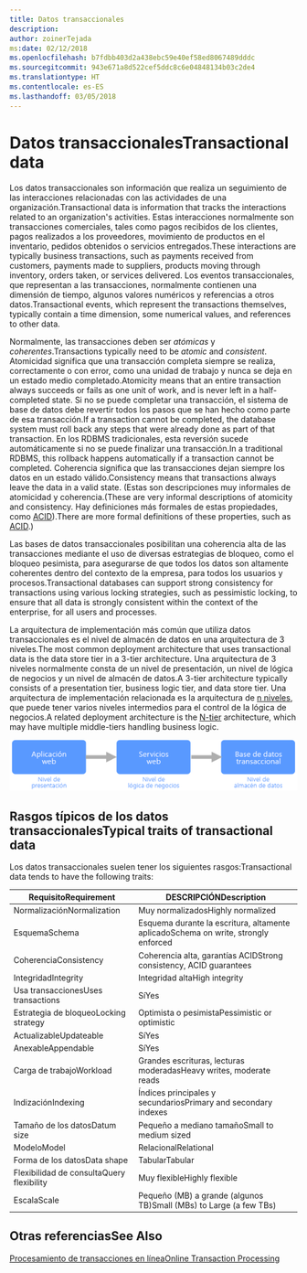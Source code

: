 ```yaml
---
title: Datos transaccionales
description: 
author: zoinerTejada
ms:date: 02/12/2018
ms.openlocfilehash: b7fdbb403d2a438ebc59e40ef58ed8067489dddc
ms.sourcegitcommit: 943e671a8d522cef5ddc8c6e04848134b03c2de4
ms.translationtype: HT
ms.contentlocale: es-ES
ms.lasthandoff: 03/05/2018
---
```

# <a name="transactional-data"></a><span data-ttu-id="7ce28-102">Datos transaccionales</span><span class="sxs-lookup"><span data-stu-id="7ce28-102">Transactional data</span></span>

<span data-ttu-id="7ce28-103">Los datos transaccionales son información que realiza un seguimiento de las interacciones relacionadas con las actividades de una organización.</span><span class="sxs-lookup"><span data-stu-id="7ce28-103">Transactional data is information that tracks the interactions related to an organization's activities.</span></span> <span data-ttu-id="7ce28-104">Estas interacciones normalmente son transacciones comerciales, tales como pagos recibidos de los clientes, pagos realizados a los proveedores, movimiento de productos en el inventario, pedidos obtenidos o servicios entregados.</span><span class="sxs-lookup"><span data-stu-id="7ce28-104">These interactions are typically business transactions, such as payments received from customers, payments made to suppliers, products moving through inventory, orders taken, or services delivered.</span></span> <span data-ttu-id="7ce28-105">Los eventos transaccionales, que representan a las transacciones, normalmente contienen una dimensión de tiempo, algunos valores numéricos y referencias a otros datos.</span><span class="sxs-lookup"><span data-stu-id="7ce28-105">Transactional events, which represent the transactions themselves, typically contain a time dimension, some numerical values, and references to other data.</span></span> 

<span data-ttu-id="7ce28-106">Normalmente, las transacciones deben ser *atómicas* y *coherentes*.</span><span class="sxs-lookup"><span data-stu-id="7ce28-106">Transactions typically need to be *atomic* and *consistent*.</span></span> <span data-ttu-id="7ce28-107">Atomicidad significa que una transacción completa siempre se realiza, correctamente o con error, como una unidad de trabajo y nunca se deja en un estado medio completado.</span><span class="sxs-lookup"><span data-stu-id="7ce28-107">Atomicity means that an entire transaction always succeeds or fails as one unit of work, and is never left in a half-completed state.</span></span> <span data-ttu-id="7ce28-108">Si no se puede completar una transacción, el sistema de base de datos debe revertir todos los pasos que se han hecho como parte de esa transacción.</span><span class="sxs-lookup"><span data-stu-id="7ce28-108">If a transaction cannot be completed, the database system must roll back any steps that were already done as part of that transaction.</span></span> <span data-ttu-id="7ce28-109">En los RDBMS tradicionales, esta reversión sucede automáticamente si no se puede finalizar una transacción.</span><span class="sxs-lookup"><span data-stu-id="7ce28-109">In a traditional RDBMS, this rollback happens automatically if a transaction cannot be completed.</span></span> <span data-ttu-id="7ce28-110">Coherencia significa que las transacciones dejan siempre los datos en un estado válido.</span><span class="sxs-lookup"><span data-stu-id="7ce28-110">Consistency means that transactions always leave the data in a valid state.</span></span> <span data-ttu-id="7ce28-111">(Estas son descripciones muy informales de atomicidad y coherencia.</span><span class="sxs-lookup"><span data-stu-id="7ce28-111">(These are very informal descriptions of atomicity and consistency.</span></span> <span data-ttu-id="7ce28-112">Hay definiciones más formales de estas propiedades, como [ACID](https://en.wikipedia.org/wiki/ACID)).</span><span class="sxs-lookup"><span data-stu-id="7ce28-112">There are more formal definitions of these properties, such as [ACID](https://en.wikipedia.org/wiki/ACID).)</span></span>

<span data-ttu-id="7ce28-113">Las bases de datos transaccionales posibilitan una coherencia alta de las transacciones mediante el uso de diversas estrategias de bloqueo, como el bloqueo pesimista, para asegurarse de que todos los datos son altamente coherentes dentro del contexto de la empresa, para todos los usuarios y procesos.</span><span class="sxs-lookup"><span data-stu-id="7ce28-113">Transactional databases can support strong consistency for transactions using various locking strategies, such as pessimistic locking, to ensure that all data is strongly consistent within the context of the enterprise, for all users and processes.</span></span> 

<span data-ttu-id="7ce28-114">La arquitectura de implementación más común que utiliza datos transaccionales es el nivel de almacén de datos en una arquitectura de 3 niveles.</span><span class="sxs-lookup"><span data-stu-id="7ce28-114">The most common deployment architecture that uses transactional data is the data store tier in a 3-tier architecture.</span></span> <span data-ttu-id="7ce28-115">Una arquitectura de 3 niveles normalmente consta de un nivel de presentación, un nivel de lógica de negocios y un nivel de almacén de datos.</span><span class="sxs-lookup"><span data-stu-id="7ce28-115">A 3-tier architecture typically consists of a presentation tier, business logic tier, and data store tier.</span></span> <span data-ttu-id="7ce28-116">Una arquitectura de implementación relacionada es la arquitectura de [n niveles](/azure/architecture/guide/architecture-styles/n-tier), que puede tener varios niveles intermedios para el control de la lógica de negocios.</span><span class="sxs-lookup"><span data-stu-id="7ce28-116">A related deployment architecture is the [N-tier](/azure/architecture/guide/architecture-styles/n-tier) architecture, which may have multiple middle-tiers handling business logic.</span></span>

![Ejemplo de una aplicación de 3 niveles](./images/three-tier-application.png)

## <a name="typical-traits-of-transactional-data"></a><span data-ttu-id="7ce28-118">Rasgos típicos de los datos transaccionales</span><span class="sxs-lookup"><span data-stu-id="7ce28-118">Typical traits of transactional data</span></span>

<span data-ttu-id="7ce28-119">Los datos transaccionales suelen tener los siguientes rasgos:</span><span class="sxs-lookup"><span data-stu-id="7ce28-119">Transactional data tends to have the following traits:</span></span>

| <span data-ttu-id="7ce28-120">Requisito</span><span class="sxs-lookup"><span data-stu-id="7ce28-120">Requirement</span></span> | <span data-ttu-id="7ce28-121">DESCRIPCIÓN</span><span class="sxs-lookup"><span data-stu-id="7ce28-121">Description</span></span> |
| --- | --- |
| <span data-ttu-id="7ce28-122">Normalización</span><span class="sxs-lookup"><span data-stu-id="7ce28-122">Normalization</span></span> | <span data-ttu-id="7ce28-123">Muy normalizados</span><span class="sxs-lookup"><span data-stu-id="7ce28-123">Highly normalized</span></span> |
| <span data-ttu-id="7ce28-124">Esquema</span><span class="sxs-lookup"><span data-stu-id="7ce28-124">Schema</span></span> | <span data-ttu-id="7ce28-125">Esquema durante la escritura, altamente aplicado</span><span class="sxs-lookup"><span data-stu-id="7ce28-125">Schema on write, strongly enforced</span></span>|
| <span data-ttu-id="7ce28-126">Coherencia</span><span class="sxs-lookup"><span data-stu-id="7ce28-126">Consistency</span></span> | <span data-ttu-id="7ce28-127">Coherencia alta, garantías ACID</span><span class="sxs-lookup"><span data-stu-id="7ce28-127">Strong consistency, ACID guarantees</span></span> |
| <span data-ttu-id="7ce28-128">Integridad</span><span class="sxs-lookup"><span data-stu-id="7ce28-128">Integrity</span></span> | <span data-ttu-id="7ce28-129">Integridad alta</span><span class="sxs-lookup"><span data-stu-id="7ce28-129">High integrity</span></span> |
| <span data-ttu-id="7ce28-130">Usa transacciones</span><span class="sxs-lookup"><span data-stu-id="7ce28-130">Uses transactions</span></span> | <span data-ttu-id="7ce28-131">Sí</span><span class="sxs-lookup"><span data-stu-id="7ce28-131">Yes</span></span> |
| <span data-ttu-id="7ce28-132">Estrategia de bloqueo</span><span class="sxs-lookup"><span data-stu-id="7ce28-132">Locking strategy</span></span> | <span data-ttu-id="7ce28-133">Optimista o pesimista</span><span class="sxs-lookup"><span data-stu-id="7ce28-133">Pessimistic or optimistic</span></span>|
| <span data-ttu-id="7ce28-134">Actualizable</span><span class="sxs-lookup"><span data-stu-id="7ce28-134">Updateable</span></span> | <span data-ttu-id="7ce28-135">Sí</span><span class="sxs-lookup"><span data-stu-id="7ce28-135">Yes</span></span> |
| <span data-ttu-id="7ce28-136">Anexable</span><span class="sxs-lookup"><span data-stu-id="7ce28-136">Appendable</span></span> | <span data-ttu-id="7ce28-137">Sí</span><span class="sxs-lookup"><span data-stu-id="7ce28-137">Yes</span></span> |
| <span data-ttu-id="7ce28-138">Carga de trabajo</span><span class="sxs-lookup"><span data-stu-id="7ce28-138">Workload</span></span> | <span data-ttu-id="7ce28-139">Grandes escrituras, lecturas moderadas</span><span class="sxs-lookup"><span data-stu-id="7ce28-139">Heavy writes, moderate reads</span></span> |
| <span data-ttu-id="7ce28-140">Indización</span><span class="sxs-lookup"><span data-stu-id="7ce28-140">Indexing</span></span> | <span data-ttu-id="7ce28-141">Índices principales y secundarios</span><span class="sxs-lookup"><span data-stu-id="7ce28-141">Primary and secondary indexes</span></span> |
| <span data-ttu-id="7ce28-142">Tamaño de los datos</span><span class="sxs-lookup"><span data-stu-id="7ce28-142">Datum size</span></span> | <span data-ttu-id="7ce28-143">Pequeño a mediano tamaño</span><span class="sxs-lookup"><span data-stu-id="7ce28-143">Small to medium sized</span></span> |
| <span data-ttu-id="7ce28-144">Modelo</span><span class="sxs-lookup"><span data-stu-id="7ce28-144">Model</span></span> | <span data-ttu-id="7ce28-145">Relacional</span><span class="sxs-lookup"><span data-stu-id="7ce28-145">Relational</span></span> |
| <span data-ttu-id="7ce28-146">Forma de los datos</span><span class="sxs-lookup"><span data-stu-id="7ce28-146">Data shape</span></span> | <span data-ttu-id="7ce28-147">Tabular</span><span class="sxs-lookup"><span data-stu-id="7ce28-147">Tabular</span></span> |
| <span data-ttu-id="7ce28-148">Flexibilidad de consulta</span><span class="sxs-lookup"><span data-stu-id="7ce28-148">Query flexibility</span></span> | <span data-ttu-id="7ce28-149">Muy flexible</span><span class="sxs-lookup"><span data-stu-id="7ce28-149">Highly flexible</span></span> |
| <span data-ttu-id="7ce28-150">Escala</span><span class="sxs-lookup"><span data-stu-id="7ce28-150">Scale</span></span> | <span data-ttu-id="7ce28-151">Pequeño (MB) a grande (algunos TB)</span><span class="sxs-lookup"><span data-stu-id="7ce28-151">Small (MBs) to Large (a few TBs)</span></span> | 

## <a name="see-also"></a><span data-ttu-id="7ce28-152">Otras referencias</span><span class="sxs-lookup"><span data-stu-id="7ce28-152">See Also</span></span>

[<span data-ttu-id="7ce28-153">Procesamiento de transacciones en línea</span><span class="sxs-lookup"><span data-stu-id="7ce28-153">Online Transaction Processing</span></span>](../scenarios/online-transaction-processing.md)
